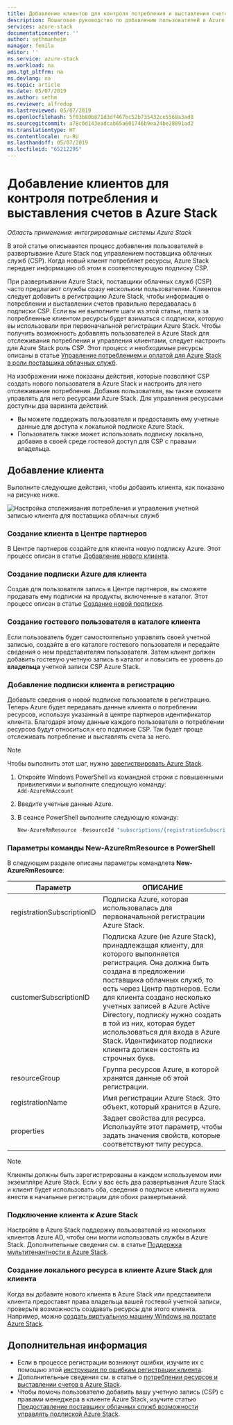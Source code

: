 ```yaml
---
title: Добавление клиентов для контроля потребления и выставления счетов в Azure Stack | Документация Майкрософт
description: Пошаговое руководство по добавлению пользователей в Azure Stack под управлением поставщика облачных служб (CSP).
services: azure-stack
documentationcenter: ''
author: sethmanheim
manager: femila
editor: ''
ms.service: azure-stack
ms.workload: na
pms.tgt_pltfrm: na
ms.devlang: na
ms.topic: article
ms.date: 05/07/2019
ms.author: sethm
ms.reviewer: alfredop
ms.lastreviewed: 05/07/2019
ms.openlocfilehash: 5f03b80b871d3df467bc52b735432ce5568a3ad8
ms.sourcegitcommit: a78c0d143eadcab65a601746b9ea24be28091ad2
ms.translationtype: HT
ms.contentlocale: ru-RU
ms.lasthandoff: 05/07/2019
ms.locfileid: "65212295"
---
```

# <a name="add-tenant-for-usage-and-billing-to-azure-stack"></a>Добавление клиентов для контроля потребления и выставления счетов в Azure Stack

*Область применения: интегрированные системы Azure Stack*

В этой статье описывается процесс добавления пользователей в развертывание Azure Stack под управлением поставщика облачных служб (CSP). Когда новый клиент потребляет ресурсы, Azure Stack передает информацию об этом в соответствующую подписку CSP.

При развертывании Azure Stack, поставщики облачных служб (CSP) часто предлагают службы сразу нескольким пользователям. Клиентов следует добавить в регистрацию Azure Stack, чтобы информация о потреблении и выставлении счетов правильно передавалась в подписки CSP. Если вы не выполните шаги из этой статьи, плата за потребленные клиентом ресурсы будет взиматься с подписки, которую вы использовали при первоначальной регистрации Azure Stack. Чтобы получить возможность добавлять пользователей в Azure Stack для отслеживания потребления и управления клиентами, следует настроить для Azure Stack роль CSP. Этот процесс и необходимые ресурсы описаны в статье [Управление потреблением и оплатой для Azure Stack в роли поставщика облачных служб](azure-stack-add-manage-billing-as-a-csp.md).

На изображении ниже показаны действия, которые позволяют CSP создать нового пользователя в Azure Stack и настроить для него отслеживание потребления. Добавив пользователя, вы также сможете управлять для него ресурсами Azure Stack. Для управления ресурсами доступны два варианта действий.

- Вы можете поддержать пользователя и предоставить ему учетные данные для доступа к локальной подписке Azure Stack.  
- Пользователь также может использовать подписку локально, добавив в своей среде гостевой доступ для CSP с правами владельца.  

## <a name="add-an-end-customer"></a>Добавление клиента

Выполните следующие действия, чтобы добавить клиента, как показано на рисунке ниже.

![Настройка отслеживания потребления и управления учетной записью клиента для поставщика облачных служб](media/azure-stack-csp-enable-billing-usage-tracking/process-csp-enable-billing.png)

### <a name="create-a-new-customer-in-partner-center"></a>Создание клиента в Центре партнеров

В Центре партнеров создайте для клиента новую подписку Azure. Этот процесс описан в статье [Добавление нового клиента](/partner-center/add-a-new-customer).

### <a name="create-an-azure-subscription-for-the-end-customer"></a>Создание подписки Azure для клиента

Создав для пользователя запись в Центре партнеров, вы сможете продавать ему подписки на продукты, включенные в каталог. Этот процесс описан в статье [Создание новой подписки](/partner-center/create-a-new-subscription).

### <a name="create-a-guest-user-in-the-end-customer-directory"></a>Создание гостевого пользователя в каталоге клиента

Если пользователь будет самостоятельно управлять своей учетной записью, создайте в его каталоге гостевого пользователя и передайте сведения о нем представителям пользователя. Затем клиент должен добавить гостевую учетную запись в каталог и повысить ее уровень до **владельца** учетной записи CSP Azure Stack.

### <a name="update-the-registration-with-the-end-customer-subscription"></a>Добавление подписки клиента в регистрацию

Добавьте сведения о новой подписке пользователя в регистрацию. Теперь Azure будет передавать данные клиента о потреблении ресурсов, используя указанный в центре партнеров идентификатор клиента. Благодаря этому данные каждого пользователя о потреблении ресурсов будут относиться к его подписке CSP. Так будет проще отслеживать потребление и выставлять счета за него.

> [!NOTE]  
> Чтобы выполнить этот шаг, нужно [зарегистрировать Azure Stack](azure-stack-registration.md).

1. Откройте Windows PowerShell из командной строки с повышенными привилегиями и выполните следующую команду:  
    `Add-AzureRmAccount`
2. Введите учетные данные Azure.
3. В сеансе PowerShell выполните следующую команду:

   ```powershell
   New-AzureRmResource -ResourceId "subscriptions/{registrationSubscriptionId}/resourceGroups/{resourceGroup}/providers/Microsoft.AzureStack/registrations/{registrationName}/customerSubscriptions/{customerSubscriptionId}" -ApiVersion 2017-06-01 -Properties <PSObject>
   ```

### <a name="new-azurermresource-powershell-parameters"></a>Параметры команды New-AzureRmResource в PowerShell

В следующем разделе описаны параметры командлета **New-AzureRmResource**:

| Параметр | ОПИСАНИЕ |
| --- | --- |
|registrationSubscriptionID | Подписка Azure, которая использовалась для первоначальной регистрации Azure Stack.|
| customerSubscriptionID | Подписка Azure (не Azure Stack), принадлежащая клиенту, для которого выполняется регистрация. Она должна быть создана в предложении поставщика облачных служб, то есть через Центр партнеров. Если для клиента создано несколько учетных записей в Azure Active Directory, подписку нужно создать в той из них, которая будет использоваться для входа в Azure Stack. Идентификатор подписки клиента должен состоять из строчных букв. |
| resourceGroup | Группа ресурсов Azure, в которой хранятся данные об этой регистрации. |
| registrationName | Имя регистрации Azure Stack. Это объект, который хранится в Azure. |
| properties | Задает свойства для ресурса. Используйте этот параметр, чтобы задать значения свойств, которые соответствуют типу ресурса.

> [!NOTE]  
> Клиенты должны быть зарегистрированы в каждом используемом ими экземпляре Azure Stack. Если у вас есть два развертывания Azure Stack и клиент будет использовать оба, сведения о подписке клиента нужно внести в начальные регистрации для обоих развертываний.

### <a name="onboard-tenant-to-azure-stack"></a>Подключение клиента к Azure Stack

Настройте в Azure Stack поддержку пользователей из нескольких клиентов Azure AD, чтобы они могли использовать службы в Azure Stack. Дополнительные сведения см. в статье [Поддержка мультитенантности в Azure Stack](azure-stack-enable-multitenancy.md).

### <a name="create-a-local-resource-in-the-end-customer-tenant-in-azure-stack"></a>Создание локального ресурса в клиенте Azure Stack для клиента

Когда вы добавите нового клиента в Azure Stack или представители клиента предоставят права владельца вашей гостевой учетной записи, проверьте возможность создавать ресурсы для этого клиента. Например, можно [создать виртуальную машину Windows на портале Azure Stack](../user/azure-stack-quick-windows-portal.md).

## <a name="next-steps"></a>Дополнительная информация

- Если в процессе регистрации возникнут ошибки, изучите их с помощью этой [инструкции по ошибкам регистрации клиента](azure-stack-csp-ref-infrastructure.md#usage-and-billing-error-codes).
- Дополнительные сведения см. в статье о [потреблении ресурсов и выставлении счетов в Azure Stack](azure-stack-billing-and-chargeback.md).
- Чтобы помочь пользователю добавить вашу учетную запись (CSP) с правами менеджера в клиенте Azure Stack, изучите статью [Предоставление поставщику облачных служб возможности управлять подпиской Azure Stack](../user/azure-stack-csp-enable-billing-usage-tracking.md).
